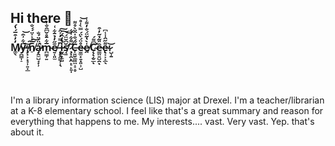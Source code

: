 ## Hi there 👋
<h3><b>

M̸͚̖̓̓͒̅́̔́y̶̪͇͎̠͆͋͗̂̕̚͝ ̸̡͓͕͙̘̹͍̣̲͝͠͠n̸̠̅̈́͗̍̈́́̐á̷̡̭̼̺̘̟̹̈́̈́̐̚̕m̴̪͇̹͍̅͋̄̊̌͆̂̐̓ẽ̸͍̜͈̫̋̓̉̄͋͑ ̶̨̥̭͇͕͎̖̅̿̓͐̂͠ḭ̶̭̞̼̺͛̒̑́̚͠s̸̛̘͈̆͆̌̈́͝ ̷̧͓̭̙̭̙̠̙͍̩̆͌͋̍͋͘C̶̩͈̮͚͖̤̝̠̥̋́̐̍̂̈̀̊͌e̴̫͚͙͍͙͈̹̺̊̈́̀̈́̿̀̍̊͝ḙ̸̍̀̔͂̈́̐̓͌̾C̴̨̨̛̦̬̲͆͌́ͅê̵͇̤͍̺̯̎͂̉̃̓͒ͅe̴̢͔͕̝̲̖͌̋̂͑̾͆̕.̷̺̹̱͝

</b></h3>
<br></br>


<p>
  I'm a library information science (LIS) major at Drexel. I'm a teacher/librarian at a K-8 elementary school. I feel like that's a great summary and reason for everything that happens to me. My interests.... vast. Very vast. Yep. that's about it.
</p>

